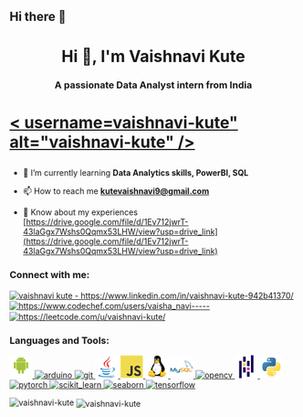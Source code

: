## Hi there 👋
<h1 align="center">Hi 👋, I'm Vaishnavi Kute</h1>
<h3 align="center">A passionate Data Analyst intern from India</h3>

# <p align="left"> <a href="https://github.com/ryo-ma/github-profile-trophy">< username=vaishnavi-kute" alt="vaishnavi-kute" /></a> </p>

- 🌱 I’m currently learning **Data Analytics skills, PowerBI, SQL**

- 📫 How to reach me **kutevaishnavi9@gmail.com**

- 📄 Know about my experiences [https://drive.google.com/file/d/1Ev712jwrT-43laGgx7Wshs0Qqmx53LHW/view?usp=drive_link](https://drive.google.com/file/d/1Ev712jwrT-43laGgx7Wshs0Qqmx53LHW/view?usp=drive_link)

<h3 align="left">Connect with me:</h3>
<p align="left">
<a href="https://linkedin.com/in/vaishnavi kute - https://www.linkedin.com/in/vaishnavi-kute-942b41370/" target="blank"><img align="center" src="https://raw.githubusercontent.com/rahuldkjain/github-profile-readme-generator/master/src/images/icons/Social/linked-in-alt.svg" alt="vaishnavi kute - https://www.linkedin.com/in/vaishnavi-kute-942b41370/" height="30" width="40" /></a>
<a href="https://www.codechef.com/users/https://www.codechef.com/users/vaisha_navi-----" target="blank"><img align="center" src="https://cdn.jsdelivr.net/npm/simple-icons@3.1.0/icons/codechef.svg" alt="https://www.codechef.com/users/vaisha_navi-----" height="30" width="40" /></a>
<a href="https://www.leetcode.com/https://leetcode.com/u/vaishnavi-kute/" target="blank"><img align="center" src="https://raw.githubusercontent.com/rahuldkjain/github-profile-readme-generator/master/src/images/icons/Social/leet-code.svg" alt="https://leetcode.com/u/vaishnavi-kute/" height="30" width="40" /></a>
</p>

<h3 align="left">Languages and Tools:</h3>
<p align="left"> <a href="https://developer.android.com" target="_blank" rel="noreferrer"> <img src="https://raw.githubusercontent.com/devicons/devicon/master/icons/android/android-original-wordmark.svg" alt="android" width="40" height="40"/> </a> <a href="https://www.arduino.cc/" target="_blank" rel="noreferrer"> <img src="https://cdn.worldvectorlogo.com/logos/arduino-1.svg" alt="arduino" width="40" height="40"/> </a> <a href="https://git-scm.com/" target="_blank" rel="noreferrer"> <img src="https://www.vectorlogo.zone/logos/git-scm/git-scm-icon.svg" alt="git" width="40" height="40"/> </a> <a href="https://www.java.com" target="_blank" rel="noreferrer"> <img src="https://raw.githubusercontent.com/devicons/devicon/master/icons/java/java-original.svg" alt="java" width="40" height="40"/> </a> <a href="https://developer.mozilla.org/en-US/docs/Web/JavaScript" target="_blank" rel="noreferrer"> <img src="https://raw.githubusercontent.com/devicons/devicon/master/icons/javascript/javascript-original.svg" alt="javascript" width="40" height="40"/> </a> <a href="https://www.linux.org/" target="_blank" rel="noreferrer"> <img src="https://raw.githubusercontent.com/devicons/devicon/master/icons/linux/linux-original.svg" alt="linux" width="40" height="40"/> </a> <a href="https://www.mysql.com/" target="_blank" rel="noreferrer"> <img src="https://raw.githubusercontent.com/devicons/devicon/master/icons/mysql/mysql-original-wordmark.svg" alt="mysql" width="40" height="40"/> </a> <a href="https://opencv.org/" target="_blank" rel="noreferrer"> <img src="https://www.vectorlogo.zone/logos/opencv/opencv-icon.svg" alt="opencv" width="40" height="40"/> </a> <a href="https://pandas.pydata.org/" target="_blank" rel="noreferrer"> <img src="https://raw.githubusercontent.com/devicons/devicon/2ae2a900d2f041da66e950e4d48052658d850630/icons/pandas/pandas-original.svg" alt="pandas" width="40" height="40"/> </a> <a href="https://www.python.org" target="_blank" rel="noreferrer"> <img src="https://raw.githubusercontent.com/devicons/devicon/master/icons/python/python-original.svg" alt="python" width="40" height="40"/> </a> <a href="https://pytorch.org/" target="_blank" rel="noreferrer"> <img src="https://www.vectorlogo.zone/logos/pytorch/pytorch-icon.svg" alt="pytorch" width="40" height="40"/> </a> <a href="https://scikit-learn.org/" target="_blank" rel="noreferrer"> <img src="https://upload.wikimedia.org/wikipedia/commons/0/05/Scikit_learn_logo_small.svg" alt="scikit_learn" width="40" height="40"/> </a> <a href="https://seaborn.pydata.org/" target="_blank" rel="noreferrer"> <img src="https://seaborn.pydata.org/_images/logo-mark-lightbg.svg" alt="seaborn" width="40" height="40"/> </a> <a href="https://www.tensorflow.org" target="_blank" rel="noreferrer"> <img src="https://www.vectorlogo.zone/logos/tensorflow/tensorflow-icon.svg" alt="tensorflow" width="40" height="40"/> </a> </p>

<p><img align="left" src="https://github-readme-stats.vercel.app/api/top-langs?username=vaishnavi-kute&show_icons=true&locale=en&layout=compact" alt="vaishnavi-kute" /></p>

<p>&nbsp;<img align="center" src="https://github-readme-stats.vercel.app/api?username=vaishnavi-kute&show_icons=true&locale=en" alt="vaishnavi-kute" /></p>
